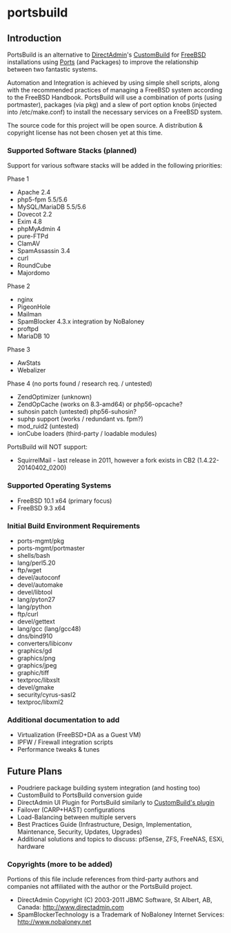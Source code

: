 # portsbuild


## Introduction
PortsBuild is an alternative to [DirectAdmin](http://www.directadmin.com)'s [CustomBuild](http://forum.directadmin.com/showthread.php?t=44743) for [FreeBSD](http://www.freebsd.org) installations using [Ports](http://www.freebsd.org/doc/en_US.ISO8859-1/books/handbook/ports-overview.html) (and Packages) to improve the relationship between two fantastic systems.

Automation and Integration is achieved by using simple shell scripts, along with the recommended practices of managing a FreeBSD system according to the FreeBSD Handbook. PortsBuild will use a combination of ports (using portmaster), packages (via pkg) and a slew of port option knobs (injected into /etc/make.conf) to install the necessary services on a FreeBSD system.

The source code for this project will be open source. A distribution & copyright license has not been chosen yet at this time.

### Supported Software Stacks (planned)

Support for various software stacks will be added in the following priorities:

Phase 1
* Apache 2.4
* php5-fpm 5.5/5.6
* MySQL/MariaDB 5.5/5.6
* Dovecot 2.2
* Exim 4.8
* phpMyAdmin 4
* pure-FTPd
* ClamAV
* SpamAssassin 3.4
* curl
* RoundCube
* Majordomo


Phase 2
* nginx
* PigeonHole
* Mailman
* SpamBlocker 4.3.x integration by NoBaloney
* proftpd
* MariaDB 10


Phase 3
* AwStats
* Webalizer


Phase 4 (no ports found / research req. / untested)
* ZendOptimizer (unknown)
* ZendOpCache (works on 8.3-amd64) or php56-opcache?
* suhosin patch (untested) php56-suhosin?
* suphp support (works / redundant vs. fpm?)
* mod_ruid2 (untested)
* ionCube loaders (third-party / loadable modules)


PortsBuild will NOT support:
* SquirrelMail - last release in 2011, however a fork exists in CB2 (1.4.22-20140402_0200)


### Supported Operating Systems
* FreeBSD 10.1 x64 (primary focus)
* FreeBSD 9.3 x64


### Initial Build Environment Requirements
* ports-mgmt/pkg
* ports-mgmt/portmaster
* shells/bash
* lang/perl5.20
* ftp/wget
* devel/autoconf
* devel/automake
* devel/libtool
* lang/pyton27
* lang/python
* ftp/curl
* devel/gettext
* lang/gcc (lang/gcc48)
* dns/bind910
* converters/libiconv
* graphics/gd
* graphics/png
* graphics/jpeg
* graphic/tiff
* textproc/libxslt
* devel/gmake
* security/cyrus-sasl2
* textproc/libxml2


### Additional documentation to add
* Virtualization (FreeBSD+DA as a Guest VM)
* IPFW / Firewall integration scripts
* Performance tweaks & tunes


## Future Plans
* Poudriere package building system integration (and hosting too)
* CustomBuild to PortsBuild conversion guide
* DirectAdmin UI Plugin for PortsBuild similarly to [CustomBuild's plugin](http://forum.directadmin.com/showthread.php?t=48989)
* Failover (CARP+HAST) configurations
* Load-Balancing between multiple servers
* Best Practices Guide (Infrastructure, Design, Implementation, Maintenance, Security, Updates, Upgrades)
* Additional solutions and topics to discuss: pfSense, ZFS, FreeNAS, ESXi, hardware


### Copyrights (more to be added)
Portions of this file include references from third-party authors and companies not affiliated with the author or the PortsBuild project.
* DirectAdmin Copyright (C) 2003-2011 JBMC Software, St Albert, AB, Canada: http://www.directadmin.com
* SpamBlockerTechnology is a Trademark of NoBaloney Internet Services: http://www.nobaloney.net
